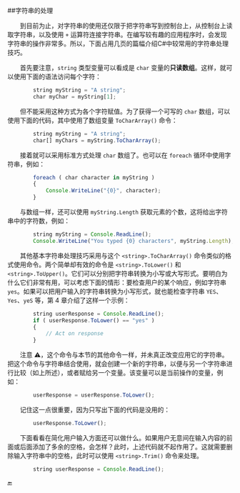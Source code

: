 ##字符串的处理

&emsp;&emsp;到目前为止，对字符串的使用还仅限于把字符串写到控制台上，从控制台上读取字符串，以及使用 `+` 运算符连接字符串。在编写较有趣的应用程序时，会发现字符串的操作非常多。所以，下面占用几页的篇幅介绍C#中较常用的字符串处理技巧。

&emsp;&emsp;首先要注意，`string` 类型变量可以看成是 `char` 变量的**只读数组**。这样，就可以使用下面的语法访问每个字符：

```javascript
        string myString = "A string";
        char myChar = myString[1];
```
&emsp;&emsp;但不能采用这种方式为各个字符赋值。为了获得一个可写的 `char` 数组，可以使用下面的代码，其中使用了数组变量 `ToCharArray()` 命令：

```javascript
        string myString = "A string";
        char[] myChars = myString.ToCharArray();
```

&emsp;&emsp;接着就可以采用标准方式处理 `char` 数组了。也可以在 `foreach` 循环中使用字符串，例如：

```javascript
        foreach ( char character in myString )
        {
            Console.WriteLine("{0}", character);
        }
```
&emsp;&emsp;与数组一样，还可以使用 `myString.Length` 获取元素的个数，这将给出字符串中的字符数，例如：

```javascript
        string myString = Console.ReadLine();
        Console.WriteLine("You typed {0} characters", myString.Length);
```
&emsp;&emsp;其他基本字符串处理技巧采用与这个 `<string>.ToCharArray()` 命令类似的格式使用命令。两个简单却有效的命令是 `<string>.ToLower()` 和 `<string>.ToUpper()`。它们可以分别把字符串转换为小写或大写形式。要明白为什么它们非常有用，可以考虑下面的情形：要检查用户的某个响应，例如字符串 `yes`。如果可以把用户输入的字符串转换为小写形式，就也能检查字符串 `YES`、`Yes`、`yeS` 等，第 4 章介绍了这样一个示例：

```javascript
        string userResponse = Console.ReadLine();
        if ( userResponse.ToLower() == "yes" )
        {
            // Act on response
        }
```

&emsp;&emsp;注意 ⚠️，这个命令与本节的其他命令一样，并未真正改变应用它的字符串。把这个命令与字符串结合使用，就会创建一个新的字符串，以便与另一个字符串进行比较（如上所述），或者赋给另一个变量。该变量可以是当前操作的变量，例如：

```javascript
        userResponse = userResponse.ToLower();
```
&emsp;&emsp;记住这一点很重要，因为只写出下面的代码是没用的：

```javascript
        userResponse.ToLower();
```

&emsp;&emsp;下面看看在简化用户输入方面还可以做什么。如果用户无意间在输入内容的前面或后面添加了多余的空格，会怎样？此时，上述代码就不起作用了。这就需要删除输入字符串中的空格，此时可以使用 `<string>.Trim()` 命令来处理。

```javascript
        string userResponse = Console.ReadLine();
```







🔚